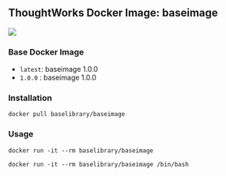 ## ThoughtWorks Docker Image: baseimage

[![](http://dockeri.co/image/baselibrary/baseimage)](https://registry.hub.docker.com/u/baselibrary/baseimage/)

### Base Docker Image

* `latest`: baseimage 1.0.0
* `1.0.0` : baseimage 1.0.0

### Installation

    docker pull baselibrary/baseimage

### Usage

    docker run -it --rm baselibrary/baseimage

    docker run -it --rm baselibrary/baseimage /bin/bash
